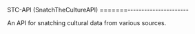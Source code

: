 STC-API (SnatchTheCultureAPI)
=======----------------------

An API for snatching cultural data from various sources.
